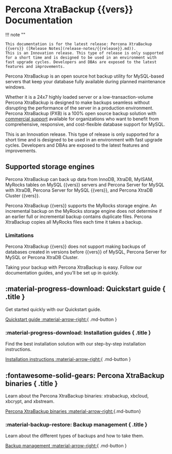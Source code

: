 
# Percona XtraBackup {{vers}} Documentation

!!! note ""

    This documentation is for the latest release: Percona XtraBackup {{vers}} ([Release Notes](release-notes/{{release}}.md)).
    This is an Innovation release. This type of release is only supported for a short time and is designed to be used in an environment with fast upgrade cycles. Developers and DBAs are exposed to the latest features and improvements.

Percona XtraBackup is an open source hot backup utility for
MySQL-based servers that keep your database fully available during planned maintenance windows.

Whether it is a 24x7 highly loaded server or a low-transaction-volume
Percona XtraBackup is designed to make backups seamless without disrupting the performance of the server in a production environment. Percona XtraBackup (PXB) is a 100% open source backup solution with [commercial support](https://www.percona.com/mysql-support/) available for organizations who want to benefit from comprehensive, responsive, and cost-flexible database support for MySQL.

This is an Innovation release. This type of release is only supported for a short time and is designed to be used in an environment with fast upgrade cycles. Developers and DBAs are exposed to the latest features and improvements.

## Supported storage engines

Percona XtraBackup can back up data from InnoDB, XtraDB,
MyISAM, MyRocks tables on MySQL {{vers}} servers and Percona Server for MySQL with XtraDB, Percona Server for MySQL {{vers}}, and Percona XtraDB Cluster {{vers}}.

Percona XtraBackup {{vers}} supports the MyRocks storage engine. An incremental backup on the MyRocks storage engine does not determine if an earlier full or incremental backup contains duplicate files. Percona XtraBackup copies all MyRocks files each time it takes a backup.

### Limitations

Percona XtraBackup {{vers}} does not support making backups of databases
created in versions before {{vers}} of MySQL, Percona Server for MySQL or
Percona XtraDB Cluster.

Taking your backup with Percona XtraBackup is easy. Follow our documentation guides, and you’ll be set up in quickly.

<div data-grid markdown><div data-banner markdown>

## :material-progress-download: Quickstart guide { .title }

Get started quickly with our Quickstart guide.

[Quickstart guide :material-arrow-right:](quickstart-overview.md){ .md-button }

</div><div data-banner markdown>

### :material-progress-download: Installation guides { .title }

Find the best installation solution with our step-by-step installation instructions.

[Installation instructions :material-arrow-right:](installation.md){ .md-button }

</div><div data-banner markdown>

## :fontawesome-solid-gears: Percona XtraBackup binaries { .title }

Learn about the Percona XtraBackup binaries: xtrabackup, xbcloud, xbcrypt, and xbstream.

[Percona XtraBackup binaries :material-arrow-right:](binaries-overview.md){.md-button}

</div><div data-banner markdown>

### :material-backup-restore: Backup management { .title }

Learn about the different types of backups and how to take them.

[Backup management :material-arrow-right:](backup-overview.md){ .md-button }

</div>
</div>


